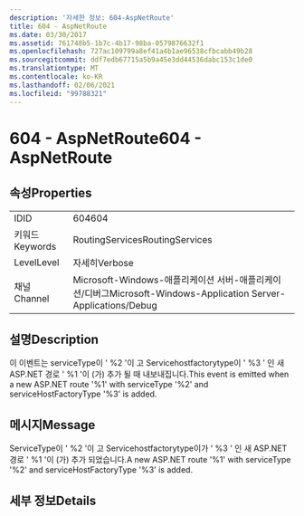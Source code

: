 ```yaml
---
description: '자세한 정보: 604-AspNetRoute'
title: 604 - AspNetRoute
ms.date: 03/30/2017
ms.assetid: 761748b5-1b7c-4b17-98ba-0579876632f1
ms.openlocfilehash: 727ac109799a8ef41a4b1ae96538cfbcabb49b28
ms.sourcegitcommit: ddf7edb67715a5b9a45e3dd44536dabc153c1de0
ms.translationtype: MT
ms.contentlocale: ko-KR
ms.lasthandoff: 02/06/2021
ms.locfileid: "99788321"
---
```

# <a name="604---aspnetroute"></a><span data-ttu-id="3c35e-103">604 - AspNetRoute</span><span class="sxs-lookup"><span data-stu-id="3c35e-103">604 - AspNetRoute</span></span>

## <a name="properties"></a><span data-ttu-id="3c35e-104">속성</span><span class="sxs-lookup"><span data-stu-id="3c35e-104">Properties</span></span>  
  
|||  
|-|-|  
|<span data-ttu-id="3c35e-105">ID</span><span class="sxs-lookup"><span data-stu-id="3c35e-105">ID</span></span>|<span data-ttu-id="3c35e-106">604</span><span class="sxs-lookup"><span data-stu-id="3c35e-106">604</span></span>|  
|<span data-ttu-id="3c35e-107">키워드</span><span class="sxs-lookup"><span data-stu-id="3c35e-107">Keywords</span></span>|<span data-ttu-id="3c35e-108">RoutingServices</span><span class="sxs-lookup"><span data-stu-id="3c35e-108">RoutingServices</span></span>|  
|<span data-ttu-id="3c35e-109">Level</span><span class="sxs-lookup"><span data-stu-id="3c35e-109">Level</span></span>|<span data-ttu-id="3c35e-110">자세히</span><span class="sxs-lookup"><span data-stu-id="3c35e-110">Verbose</span></span>|  
|<span data-ttu-id="3c35e-111">채널</span><span class="sxs-lookup"><span data-stu-id="3c35e-111">Channel</span></span>|<span data-ttu-id="3c35e-112">Microsoft-Windows-애플리케이션 서버-애플리케이션/디버그</span><span class="sxs-lookup"><span data-stu-id="3c35e-112">Microsoft-Windows-Application Server-Applications/Debug</span></span>|  
  
## <a name="description"></a><span data-ttu-id="3c35e-113">설명</span><span class="sxs-lookup"><span data-stu-id="3c35e-113">Description</span></span>  

 <span data-ttu-id="3c35e-114">이 이벤트는 serviceType이 ' %2 '이 고 Servicehostfactorytype이 ' %3 ' 인 새 ASP.NET 경로 ' %1 '이 (가) 추가 될 때 내보내집니다.</span><span class="sxs-lookup"><span data-stu-id="3c35e-114">This event is emitted when a new ASP.NET route '%1' with serviceType '%2' and serviceHostFactoryType '%3' is added.</span></span>  
  
## <a name="message"></a><span data-ttu-id="3c35e-115">메시지</span><span class="sxs-lookup"><span data-stu-id="3c35e-115">Message</span></span>  

 <span data-ttu-id="3c35e-116">ServiceType이 ' %2 '이 고 Servicehostfactorytype이가 ' %3 ' 인 새 ASP.NET 경로 ' %1 '이 (가) 추가 되었습니다.</span><span class="sxs-lookup"><span data-stu-id="3c35e-116">A new ASP.NET route '%1' with serviceType '%2' and serviceHostFactoryType '%3' is added.</span></span>  
  
## <a name="details"></a><span data-ttu-id="3c35e-117">세부 정보</span><span class="sxs-lookup"><span data-stu-id="3c35e-117">Details</span></span>
